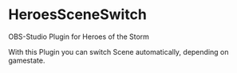 # HeroesSceneSwitch
OBS-Studio Plugin for Heroes of the Storm

With this Plugin you can switch Scene automatically, depending on gamestate.
